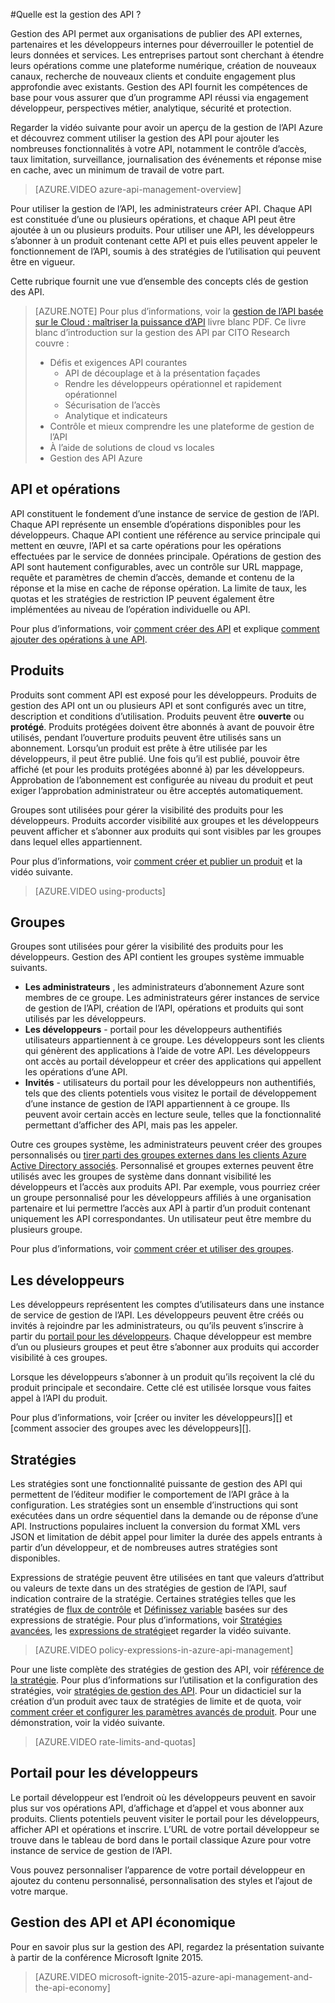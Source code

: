 <properties 
    pageTitle="Concepts clés de gestion des API" 
    description="Découvrez les API, produits, rôles, groupes et autres concepts clés d’API gestion." 
    services="api-management" 
    documentationCenter="" 
    authors="steved0x" 
    manager="erikre" 
    editor=""/>

<tags 
    ms.service="api-management" 
    ms.workload="mobile" 
    ms.tgt_pltfrm="na" 
    ms.devlang="na" 
    ms.topic="hero-article" 
    ms.date="10/25/2016" 
    ms.author="sdanie"/>

#<a name="what-is-api-management"></a>Quelle est la gestion des API ?

Gestion des API permet aux organisations de publier des API externes, partenaires et les développeurs internes pour déverrouiller le potentiel de leurs données et services. Les entreprises partout sont cherchant à étendre leurs opérations comme une plateforme numérique, création de nouveaux canaux, recherche de nouveaux clients et conduite engagement plus approfondie avec existants. Gestion des API fournit les compétences de base pour vous assurer que d’un programme API réussi via engagement développeur, perspectives métier, analytique, sécurité et protection.

Regarder la vidéo suivante pour avoir un aperçu de la gestion de l’API Azure et découvrez comment utiliser la gestion des API pour ajouter les nombreuses fonctionnalités à votre API, notamment le contrôle d’accès, taux limitation, surveillance, journalisation des événements et réponse mise en cache, avec un minimum de travail de votre part.

> [AZURE.VIDEO azure-api-management-overview]

Pour utiliser la gestion de l’API, les administrateurs créer API. Chaque API est constituée d’une ou plusieurs opérations, et chaque API peut être ajoutée à un ou plusieurs produits. Pour utiliser une API, les développeurs s’abonner à un produit contenant cette API et puis elles peuvent appeler le fonctionnement de l’API, soumis à des stratégies de l’utilisation qui peuvent être en vigueur.

Cette rubrique fournit une vue d’ensemble des concepts clés de gestion des API.

>[AZURE.NOTE] Pour plus d’informations, voir la [gestion de l’API basée sur le Cloud : maîtriser la puissance d’API](http://j.mp/ms-apim-whitepaper) livre blanc PDF. Ce livre blanc d’introduction sur la gestion des API par CITO Research couvre : 
>
> - Défis et exigences API courantes
>     - API de découplage et à la présentation façades
>     - Rendre les développeurs opérationnel et rapidement opérationnel
>     - Sécurisation de l’accès
>     - Analytique et indicateurs
> - Contrôle et mieux comprendre les une plateforme de gestion de l’API
> - À l’aide de solutions de cloud vs locales
> - Gestion des API Azure

## <a name="apis"> </a>API et opérations

API constituent le fondement d’une instance de service de gestion de l’API. Chaque API représente un ensemble d’opérations disponibles pour les développeurs. Chaque API contient une référence au service principale qui mettent en œuvre, l’API et sa carte opérations pour les opérations effectuées par le service de données principale. Opérations de gestion des API sont hautement configurables, avec un contrôle sur URL mappage, requête et paramètres de chemin d’accès, demande et contenu de la réponse et la mise en cache de réponse opération. La limite de taux, les quotas et les stratégies de restriction IP peuvent également être implémentées au niveau de l’opération individuelle ou API.

Pour plus d’informations, voir [comment créer des API][] et explique [comment ajouter des opérations à une API][].


## <a name="products"></a> Produits

Produits sont comment API est exposé pour les développeurs. Produits de gestion des API ont un ou plusieurs API et sont configurés avec un titre, description et conditions d’utilisation. Produits peuvent être **ouverte** ou **protégé**. Produits protégées doivent être abonnés à avant de pouvoir être utilisés, pendant l’ouverture produits peuvent être utilisés sans un abonnement. Lorsqu’un produit est prête à être utilisée par les développeurs, il peut être publié. Une fois qu’il est publié, pouvoir être affiché (et pour les produits protégées abonné à) par les développeurs. Approbation de l’abonnement est configurée au niveau du produit et peut exiger l’approbation administrateur ou être acceptés automatiquement.

Groupes sont utilisées pour gérer la visibilité des produits pour les développeurs. Produits accorder visibilité aux groupes et les développeurs peuvent afficher et s’abonner aux produits qui sont visibles par les groupes dans lequel elles appartiennent. 

Pour plus d’informations, voir [comment créer et publier un produit][] et la vidéo suivante.

> [AZURE.VIDEO using-products]

## <a name="groups"></a> Groupes

Groupes sont utilisées pour gérer la visibilité des produits pour les développeurs. Gestion des API contient les groupes système immuable suivants.

-   **Les administrateurs** , les administrateurs d’abonnement Azure sont membres de ce groupe. Les administrateurs gérer instances de service de gestion de l’API, création de l’API, opérations et produits qui sont utilisés par les développeurs.
-   **Les développeurs** - portail pour les développeurs authentifiés utilisateurs appartiennent à ce groupe. Les développeurs sont les clients qui génèrent des applications à l’aide de votre API. Les développeurs ont accès au portail développeur et créer des applications qui appellent les opérations d’une API.
-   **Invités** - utilisateurs du portail pour les développeurs non authentifiés, tels que des clients potentiels vous visitez le portail de développement d’une instance de gestion de l’API appartiennent à ce groupe. Ils peuvent avoir certain accès en lecture seule, telles que la fonctionnalité permettant d’afficher des API, mais pas les appeler.

Outre ces groupes système, les administrateurs peuvent créer des groupes personnalisés ou [tirer parti des groupes externes dans les clients Azure Active Directory associés](api-management-howto-aad.md#how-to-add-an-external-azure-active-directory-group). Personnalisé et groupes externes peuvent être utilisés avec les groupes de système dans donnant visibilité les développeurs et l’accès aux produits API. Par exemple, vous pourriez créer un groupe personnalisé pour les développeurs affiliés à une organisation partenaire et lui permettre l’accès aux API à partir d’un produit contenant uniquement les API correspondantes. Un utilisateur peut être membre du plusieurs groupe.

Pour plus d’informations, voir [comment créer et utiliser des groupes][].

## <a name="developers"></a> Les développeurs

Les développeurs représentent les comptes d’utilisateurs dans une instance de service de gestion de l’API. Les développeurs peuvent être créés ou invités à rejoindre par les administrateurs, ou qu’ils peuvent s’inscrire à partir du [portail pour les développeurs][]. Chaque développeur est membre d’un ou plusieurs groupes et peut être s’abonner aux produits qui accorder visibilité à ces groupes.

Lorsque les développeurs s’abonner à un produit qu’ils reçoivent la clé du produit principale et secondaire. Cette clé est utilisée lorsque vous faites appel à l’API du produit.

Pour plus d’informations, voir [créer ou inviter les développeurs][] et [comment associer des groupes avec les développeurs][].

## <a name="policies"></a> Stratégies

Les stratégies sont une fonctionnalité puissante de gestion des API qui permettent de l’éditeur modifier le comportement de l’API grâce à la configuration. Les stratégies sont un ensemble d’instructions qui sont exécutées dans un ordre séquentiel dans la demande ou de réponse d’une API. Instructions populaires incluent la conversion du format XML vers JSON et limitation de débit appel pour limiter la durée des appels entrants à partir d’un développeur, et de nombreuses autres stratégies sont disponibles.

Expressions de stratégie peuvent être utilisées en tant que valeurs d’attribut ou valeurs de texte dans un des stratégies de gestion de l’API, sauf indication contraire de la stratégie. Certaines stratégies telles que les stratégies de [flux de contrôle](https://msdn.microsoft.com/library/azure/dn894085.aspx#choose) et [Définissez variable](https://msdn.microsoft.com/library/azure/dn894085.aspx#set-variable) basées sur des expressions de stratégie. Pour plus d’informations, voir [Stratégies avancées](https://msdn.microsoft.com/library/azure/dn894085.aspx#AdvancedPolicies), les [expressions de stratégie](https://msdn.microsoft.com/library/azure/dn910913.aspx)et regarder la vidéo suivante.

> [AZURE.VIDEO policy-expressions-in-azure-api-management]

Pour une liste complète des stratégies de gestion des API, voir [référence de la stratégie][]. Pour plus d’informations sur l’utilisation et la configuration des stratégies, voir [stratégies de gestion des API][]. Pour un didacticiel sur la création d’un produit avec taux de stratégies de limite et de quota, voir [comment créer et configurer les paramètres avancés de produit][]. Pour une démonstration, voir la vidéo suivante.

> [AZURE.VIDEO rate-limits-and-quotas]

## <a name="developer-portal"></a> Portail pour les développeurs

Le portail développeur est l’endroit où les développeurs peuvent en savoir plus sur vos opérations API, d’affichage et d’appel et vous abonner aux produits. Clients potentiels peuvent visiter le portail pour les développeurs, afficher API et opérations et inscrire. L’URL de votre portail développeur se trouve dans le tableau de bord dans le portail classique Azure pour votre instance de service de gestion de l’API.

Vous pouvez personnaliser l’apparence de votre portail développeur en ajoutez du contenu personnalisé, personnalisation des styles et l’ajout de votre marque.

## <a name="api-management-and-the-api-economy"></a>Gestion des API et API économique

Pour en savoir plus sur la gestion des API, regardez la présentation suivante à partir de la conférence Microsoft Ignite 2015.

> [AZURE.VIDEO microsoft-ignite-2015-azure-api-management-and-the-api-economy]

[APIs and operations]: #apis
[Products]: #products
[Groups]: #groups
[Developers]: #developers
[Policies]: #policies
[Portail pour les développeurs]: #developer-portal

[Comment créer des API]: api-management-howto-create-apis.md
[Comment ajouter des opérations à une API]: api-management-howto-add-operations.md
[Comment créer et publier un produit]: api-management-howto-add-products.md
[Comment créer et utiliser des groupes]: api-management-howto-create-groups.md
[Comment faire pour associer des groupes avec les développeurs]: api-management-howto-create-groups.md#associate-group-developer
[Comment créer et configurer les paramètres avancés de produit]: api-management-howto-product-with-rules.md
[Comment créer ou inviter les développeurs]: api-management-howto-create-or-invite-developers.md
[Référence de la stratégie]: api-management-policy-reference.md
[Stratégies de gestion des API]: api-management-howto-policies.md
[Create an API Management service instance]: api-management-get-started.md#create-service-instance



 
